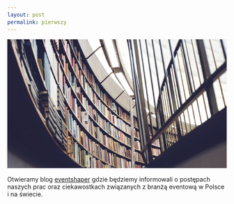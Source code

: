 ```yaml
---
layout: post
permalink: pierwszy
---
```

<img src="/images/fulls/03.jpg" class="fit image">

Otwieramy blog [eventshaper](https://eventshaper.pl) gdzie będziemy informowali o postępach naszych prac oraz ciekawostkach związanych z branżą eventową w Polsce i na świecie.
